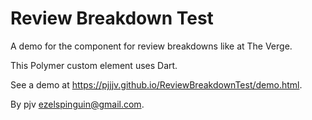 Review Breakdown Test
=====================

A demo for the component for review breakdowns like at The Verge.

This Polymer custom element uses Dart.

See a demo at https://pjjjv.github.io/ReviewBreakdownTest/demo.html.

By pjv <ezelspinguin@gmail.com>.